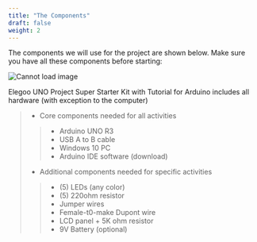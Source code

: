```yaml
---
title: "The Components"
draft: false
weight: 2
---
```


The components we will use for the project are shown below. Make sure you have all these components before starting: 

![Cannot load image](../img/img2.png)

Elegoo UNO Project Super Starter Kit with Tutorial for Arduino includes all hardware (with exception to the computer)

> * Core components needed for all activities 
> > * Arduino UNO R3
> > * USB A to B cable
> > * Windows 10 PC
> > * Arduino IDE software (download)
> * Additional components needed for specific activities
> > * (5) LEDs (any color)
> > * (5) 220ohm resistor
> > * Jumper wires
> > * Female-t0-make Dupont wire
> > * LCD panel + 5K ohm resistor
> > * 9V Battery (optional)

